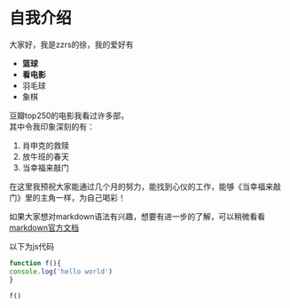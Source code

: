 # 自我介绍
大家好，我是zzrs的徐，我的爱好有
* **篮球**
* **看电影**
* 羽毛球
* 象棋

豆瓣top250的电影我看过许多部，  
其中令我印象深刻的有：
1. 肖申克的救赎
2. 放牛班的春天
3. 当幸福来敲门

在这里我预祝大家能通过几个月的努力，能找到心仪的工作，能够《当幸福来敲门》里的主角一样，为自己喝彩！

如果大家想对markdown语法有兴趣，想要有进一步的了解，可以稍微看看[markdown官方文档](https://markdown.com.cn/basic-syntax/paragraphs.html)

以下为js代码
```javascript
function f(){
console.log('hello world')
}

f()
```
